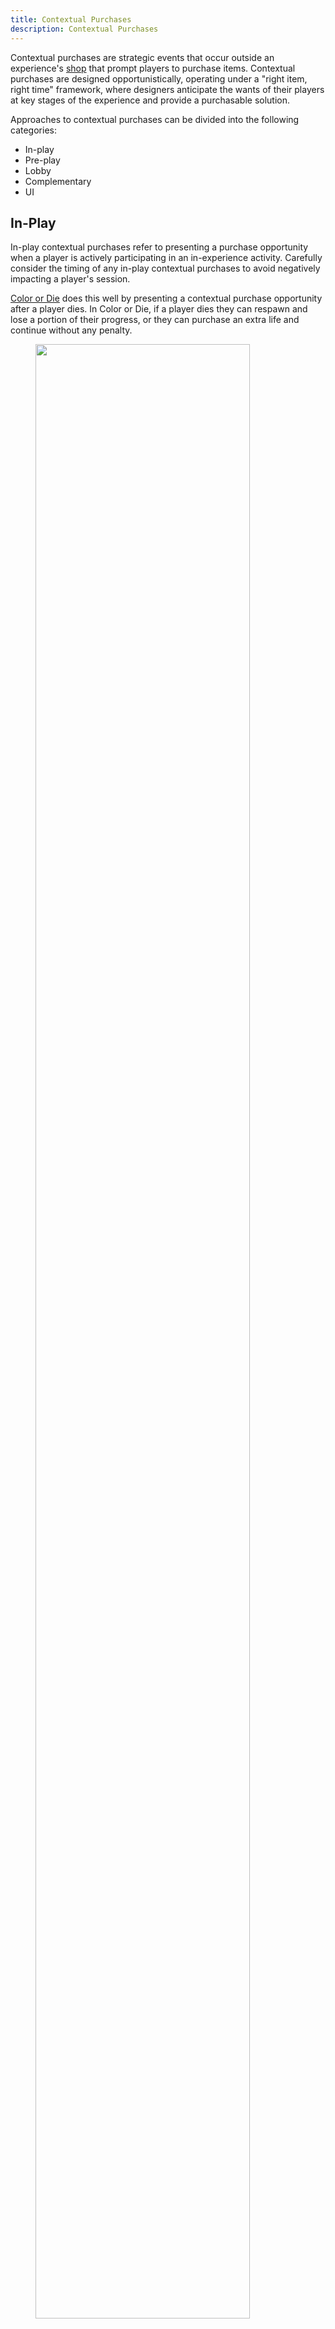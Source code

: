 ```yaml
---
title: Contextual Purchases
description: Contextual Purchases
---
```


Contextual purchases are strategic events that occur outside an experience's [shop](https://create.roblox.com/docs/production/game-design/monetization-foundations) that prompt players to purchase items. Contextual purchases are designed opportunistically, operating under a "right item, right time" framework, where designers anticipate the wants of their players at key stages of the experience and provide a purchasable solution.

Approaches to contextual purchases can be divided into the following categories:

- In-play
- Pre-play
- Lobby
- Complementary
- UI

## In-Play

In-play contextual purchases refer to presenting a purchase opportunity when a player is actively participating in an in-experience activity. Carefully consider the timing of any in-play contextual purchases to avoid negatively impacting a player's session.

[Color or Die](https://www.roblox.com/games/12931609417/Color-or-Die) does this well by presenting a contextual purchase opportunity after a player dies. In Color or Die, if a player dies they can respawn and lose a portion of their progress, or they can purchase an extra life and continue without any penalty.

<GridContainer numColumns="2">
  <figure>
    <img src="../../assets/game-design/contextual-purchases/contextual-purchases-1.png" width="90%"/>
    <figcaption>In-play contextual purchase opportunity.</figcaption>
  </figure>
  <figure>
    <img src="../../assets/game-design/contextual-purchases/contextual-purchases-2.png" width="120%"/>
    <figcaption>"Buy Robux" purchase flow.</figcaption>
  </figure>
</GridContainer>

This approach mimics the "continue countdown" option used by traditional arcade games. Make sure that your in-play contextual purchase opportunities account for players having time to finish the entire "buy Robux" purchase flow, which can take several seconds to complete. If it isn't feasible to design gameplay pauses to accommodate these transactions taking place, in-play contextual purchases might not be appropriate for your experience.

## Pre-Play

Pre-play contextual purchases refer to presenting a purchase opportunity when a player is waiting to participate in an in-experience activity. This often occurs in instance-based experiences where gameplay occurs in isolated and repeated loops.

[Doors](https://www.roblox.com/games/6516141723/DOORS) does this well by presenting players with pre-play contextual purchase opportunity before each round in the Pre-Run Shop. In _Doors_, the shop in the lobby only sells Knobs, the in-game currency, explicitly telling players that it's "used to purchase items before each run".

Before each run, after exiting the lobby, players enter an elevator, where they're presented with an opportunity to spend their Knobs on consumable items that will aid them in the coming instance of gameplay. The Pre-Run Shop clearly states the benefits of each item, and is intentionally placed to provide a convenient and focused pre-play contextual purchase experience.

<GridContainer numColumns="2">
  <figure>
    <img src="../../assets/game-design/contextual-purchases/contextual-purchases-3.png" width="100%"/>
    <figcaption>*Doors* Lobby shop</figcaption>
  </figure>
  <figure>
    <img src="../../assets/game-design/contextual-purchases/contextual-purchases-4.png" width="100%"/>
    <figcaption>Pre-play contextual purchase opportunity</figcaption>
  </figure>
</GridContainer>

## Lobby

Lobby contextual purchases intentionally leverage the social aspect of a lobby to incentivize players to purchase items. This is often done by having the shop be a 3D object in the experience that advertises wares, sales, and store related events to multiple players at once. This technique can be seen in [Super Striker League](https://www.roblox.com/games/3360853050/Super-Striker-League), where the lobby is frequently full of players.

  <figure>
  <img src="../../assets/game-design/contextual-purchases/contextual-purchases-5.png" width="70%"/>
    <figcaption>*Super Striker League* Lobby. </figcaption>
  </figure>

If utilizing lobby contextual purchases in your experience, ensure your players understand whether the items displayed in the 3D object are all of the items available for purchase. If additional items are available for purchase elsewhere, consider having the lobby contextual purchase interaction open up the main shop of the experience.

<GridContainer numColumns="2">
  <figure>
    <img src="../../assets/game-design/contextual-purchases/contextual-purchases-6.png" width="80%"/>
    <figcaption>Lobby contextual purchase opportunity.</figcaption>
  </figure>
  <figure>
    <img src="../../assets/game-design/contextual-purchases/contextual-purchases-7.png" width="100%"/>
    <figcaption>Full *Super Striker League* shop.</figcaption>
  </figure>
</GridContainer>

## Complementary

Complementary contextual purchases are opportunities for players to purchase multiple items that have related effects. In [Bee Swarm Simulator](https://www.roblox.com/games/1537690962/Bee-Swarm-Simulator), players collect pollen to convert into honey. The store sells a Bee Pollen Pass, which enables players to collect twice the normal amount of pollen, and offers a Honey Speed Pass right below it, which enables players to convert pollen into honey at twice the rate.

<figure>
  <img src="../../assets/game-design/contextual-purchases/contextual-purchases-8.png" width="50%"/>
    <figcaption>*Bee Swarm Simulator* shop. </figcaption>
  </figure>

A complementary contextual purchase opportunity would be to prompt the player to also purchase the other pass they didn't initially choose, due to the passes' complementary nature. Communicating the complementary nature of two or more items in a shop can also be helpful for newer players learning about the experience.

Be thoughtful about how many sales prompts you decide to use. Using this strategy for every possible complementary item might distract from players' browsing experience and from their immersion in the environment. To alleviate the risk of overusing complementary messaging, consider packaging some of the items together in a [Bundle](monetization-foundations.md#bundles).

## UI

Contextual cues in the UI can take a variety of forms and can be versatile tools in recommending purchases. Common UI purchase opportunities are communicated through badges, event windows, and announcements.

  <figure>
  <img src="../../assets/game-design/contextual-purchases/contextual-purchases-9.png" width="70%"/>
    <figcaption>UI shop badge in *BotClash Simulator*. </figcaption>
  </figure>

Loading screens offer prominent space to display a purchase opportunity when players' attention is focused and not yet distracted by other UI elements or gameplay. If you choose to use a space like this for purchase offers, make sure you also provide sufficient context for the player to properly gauge the value of the item. It wouldn't be appropriate to have a [Starter Pack](monetization-foundations.md#starter-packs) appear on the loading screen the very first time a player loads the game, but it could be become appropriate in future sessions.

 <figure>
  <img src="../../assets/game-design/contextual-purchases/contextual-purchases-12.png" width="70%"/>
    <figcaption>Loading screen purchase opportunity in *Adopt Me*. </figcaption>
  </figure>

A basic modal offer is also commonly used to promote items and features. In _Adopt Me_, the player is offered a Modern Mansion when looking around their basic house after starting their play session. When using modals like these, be sure to implement logic that prevents multiple modals from layering on top of each other so your UI remains clear and effective.

<figure>
  <img src="../../assets/game-design/contextual-purchases/contextual-purchases-13.png" width="70%"/>
    <figcaption>Modal offer in *Adopt Me*. </figcaption>
  </figure>

For more about UI and UX design, see [UI and UX](../../production/game-design/ui-ux-design.md).
